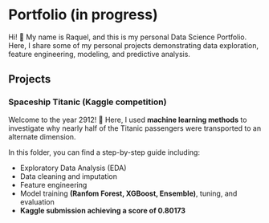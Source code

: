# Portfolio (in progress)

Hi! 👋 My name is Raquel, and this is my personal Data Science Portfolio. Here, I share some of my personal projects demonstrating data exploration, feature engineering, modeling, and predictive analysis.

## Projects

### Spaceship Titanic (Kaggle competition)

Welcome to the year 2912! 🚀 Here, I used **machine learning methods** to investigate why nearly half of the Titanic passengers were transported to an alternate dimension.

In this folder, you can find a step-by-step guide including:
- Exploratory Data Analysis (EDA)
- Data cleaning and imputation
- Feature engineering
- Model training **(Ranfom Forest, XGBoost, Ensemble)**, tuning, and evaluation
- **Kaggle submission achieving a score of 0.80173**
